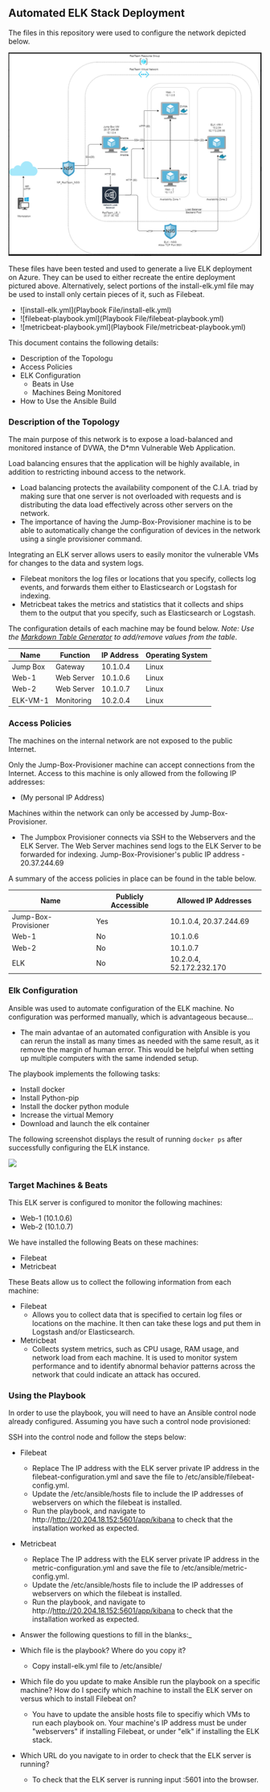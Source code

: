 ## Automated ELK Stack Deployment

The files in this repository were used to configure the network depicted below.

![](Diagrams/Full_network.PNG)

These files have been tested and used to generate a live ELK deployment on Azure. They can be used to either recreate the entire deployment pictured above. Alternatively, select portions of the install-elk.yml file may be used to install only certain pieces of it, such as Filebeat.

 - ![install-elk.yml](Playbook File/install-elk.yml)
 - ![filebeat-playbook.yml](Playbook File/filebeat-playbook.yml)
 - ![metricbeat-playbook.yml](Playbook File/metricbeat-playbook.yml)
  

This document contains the following details:
- Description of the Topologu
- Access Policies
- ELK Configuration
  - Beats in Use
  - Machines Being Monitored
- How to Use the Ansible Build


### Description of the Topology

The main purpose of this network is to expose a load-balanced and monitored instance of DVWA, the D*mn Vulnerable Web Application.

Load balancing ensures that the application will be highly available, in addition to restricting inbound access to the network.

 - Load balancing protects the availability component of the C.I.A. triad by making sure that one server is not overloaded with requests and is distributing the data load effectively across other servers on the network.
- The importance of having the Jump-Box-Provisioner machine is to be able to automatically change the configuration of devices in the network using a single provisioner command.

Integrating an ELK server allows users to easily monitor the vulnerable VMs for changes to the data and system logs.
- Filebeat monitors the log files or locations that you specify, collects log events, and forwards them either to Elasticsearch or Logstash for indexing.
- Metricbeat takes the metrics and statistics that it collects and ships them to the output that you specify, such as Elasticsearch or Logstash.

The configuration details of each machine may be found below.
_Note: Use the [Markdown Table Generator](http://www.tablesgenerator.com/markdown_tables) to add/remove values from the table_.

| Name        | Function  | IP Address | Operating System |
|-------------|-----------|------------|------------------|
| Jump Box    | Gateway   | 10.1.0.4   | Linux            |
| Web-1       | Web Server| 10.1.0.6   | Linux            |
| Web-2       | Web Server| 10.1.0.7   | Linux            |
| ELK-VM-1    | Monitoring| 10.2.0.4   | Linux            |

### Access Policies

The machines on the internal network are not exposed to the public Internet. 

Only the Jump-Box-Provisioner machine can accept connections from the Internet. Access to this machine is only allowed from the following IP addresses:
- (My personal IP Address)

Machines within the network can only be accessed by Jump-Box-Provisioner.
- The Jumpbox Provisioner connects via SSH to the Webservers and the ELK Server. The Web Server machines send logs to the ELK Server to be forwarded for indexing. Jump-Box-Provisioner's public IP address - 20.37.244.69

A summary of the access policies in place can be found in the table below.

| Name                 | Publicly Accessible | Allowed IP Addresses       |
|----------------------|---------------------|----------------------------|
| Jump-Box-Provisioner | Yes                 | 10.1.0.4, 20.37.244.69     |
| Web-1                | No                  | 10.1.0.6                   |
| Web-2                | No                  | 10.1.0.7                   |
| ELK                  | No                  | 10.2.0.4, 52.172.232.170   |

### Elk Configuration

Ansible was used to automate configuration of the ELK machine. No configuration was performed manually, which is advantageous because...
- The main advantae of an automated configuration with Ansible is you can rerun the install as many times as needed with the same result, as it remove the margin of human error. This would be helpful when setting up multiple computers with the same indended setup.

The playbook implements the following tasks:
- Install docker
- Install Python-pip
- Install the docker python module
- Increase the virtual Memory
- Download and launch the elk container

The following screenshot displays the result of running `docker ps` after successfully configuring the ELK instance.

![](/Images/docker_ps.JPG)

### Target Machines & Beats
This ELK server is configured to monitor the following machines:
- Web-1 (10.1.0.6)
- Web-2 (10.1.0.7)

We have installed the following Beats on these machines:
- Filebeat
- Metricbeat

These Beats allow us to collect the following information from each machine:
- Filebeat
	- Allows you to collect data that is specified to certain log files or locations on the machine. It then can take these logs and put them in Logstash and/or Elasticsearch.
- Metricbeat 
	- Collects system metrics, such as CPU usage, RAM usage, and network load from each machine. It is used to monitor system performance and to identify abnormal behavior patterns across the network that could indicate an attack has occured.

### Using the Playbook
In order to use the playbook, you will need to have an Ansible control node already configured. Assuming you have such a control node provisioned: 

SSH into the control node and follow the steps below:

- Filebeat

	- Replace The IP address with the ELK server private IP address in the filebeat-configuration.yml and save the file to 	/etc/ansible/filebeat-config.yml.
	- Update the /etc/ansible/hosts file to include the IP addresses of webservers on which the filebeat is installed.
	- Run the playbook, and navigate to http://http://20.204.18.152:5601/app/kibana to check that the installation worked as expected.

- Metricbeat

	- Replace The IP address with the ELK server private IP address in the metric-configuration.yml and save the file to /etc/ansible/metric-config.yml.
	- Update the /etc/ansible/hosts file to include the IP addresses of webservers on which the filebeat is installed.
	- Run the playbook, and navigate to http://http://20.204.18.152:5601/app/kibana to check that the installation worked as expected.

- Answer the following questions to fill in the blanks:_

- Which file is the playbook? Where do you copy it?
	- Copy install-elk.yml file to /etc/ansible/
- Which file do you update to make Ansible run the playbook on a specific machine? How do I specify which machine to install the ELK server on []()versus which to install Filebeat on?
	- You have to update the ansible hosts file to specifiy which VMs to run each playbook on. Your machine's IP address must be under "webservers" if installing Filebeat, or under "elk" if installing the ELK stack.
- Which URL do you navigate to in order to check that the ELK server is running?
	- To check that the ELK server is running input <ELK SERVER IP Address>:5601 into the browser.

